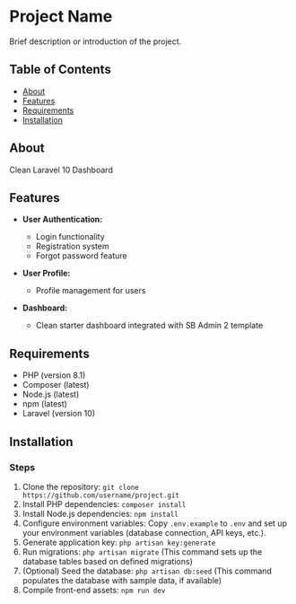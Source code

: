 # Project Name

Brief description or introduction of the project.

## Table of Contents

- [About](#about)
- [Features](#features)
- [Requirements](#requirements)
- [Installation](#installation)
<!-- - [Usage](#usage)
- [Contributing](#contributing)
- [License](#license) -->

## About

Clean Laravel 10 Dashboard

## Features

- **User Authentication:**
  - Login functionality
  - Registration system
  - Forgot password feature

- **User Profile:**
  - Profile management for users

- **Dashboard:**
  - Clean starter dashboard integrated with SB Admin 2 template

## Requirements

- PHP (version 8.1)
- Composer (latest)
- Node.js (latest)
- npm (latest)
- Laravel (version 10)

## Installation

### Steps

1. Clone the repository: `git clone https://github.com/username/project.git`
2. Install PHP dependencies: `composer install`
3. Install Node.js dependencies: `npm install`
4. Configure environment variables: Copy `.env.example` to `.env` and set up your environment variables (database connection, API keys, etc.).
5. Generate application key: `php artisan key:generate`
6. Run migrations: `php artisan migrate` (This command sets up the database tables based on defined migrations)
7. (Optional) Seed the database: `php artisan db:seed` (This command populates the database with sample data, if available)
8. Compile front-end assets: `npm run dev`

<!-- ## Usage

Explain how to use or run the project. Include any specific commands or procedures necessary to interact with the application.

## Contributing

Describe how others can contribute to the project. Include guidelines for pull requests, reporting issues, or any specific instructions you want contributors to follow.

## License

Specify the project's license. For example: This project is licensed under the [MIT License](link-to-license).

## Additional Notes

Add any additional information, acknowledgments, or notes that might be relevant to the users or contributors. -->
